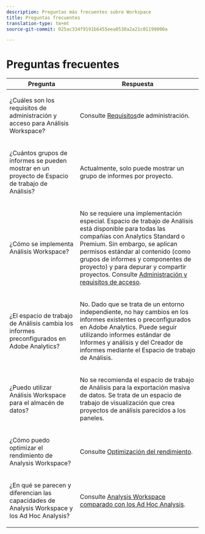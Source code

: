 ```yaml
---
description: Preguntas más frecuentes sobre Workspace
title: Preguntas frecuentes
translation-type: tm+mt
source-git-commit: 025ac334f9191b6455eea0530a2a21c01199000a

---
```



# Preguntas frecuentes

<table id="table_BC4237EC03FF42579CC736498D6654F9"> 
 <thead> 
  <tr> 
   <th colname="col1" class="entry"> Pregunta </th> 
   <th colname="col2" class="entry"> Respuesta </th> 
  </tr> 
 </thead>
 <tbody> 
  <tr> 
   <td colname="col1"> <p>¿Cuáles son los requisitos de administración y acceso para Análisis Workspace? </p> </td> 
   <td colname="col2"> <p>Consulte <a href="/help/analyze/analysis-workspace/workspace-faq/frequently-asked-questions-analysis-workspace.md"  > Requisitos</a>de administración. </p> </td> 
  </tr> 
  <tr> 
   <td colname="col1"> <p>¿Cuántos grupos de informes se pueden mostrar en un proyecto de Espacio de trabajo de Análisis? </p> </td> 
   <td colname="col2"> <p>Actualmente, solo puede mostrar un grupo de informes por proyecto. </p> </td> 
  </tr> 
  <tr> 
   <td colname="col1"> <p>¿Cómo se implementa Análisis Workspace? </p> </td> 
   <td colname="col2"> <p>No se requiere una implementación especial. Espacio de trabajo de Análisis está disponible para todas las compañías con Analytics Standard o Premium. Sin embargo, se aplican permisos estándar al contenido (como grupos de informes y componentes de proyecto) y para depurar y compartir proyectos. Consulte <a href="/help/analyze/analysis-workspace/workspace-faq/frequently-asked-questions-analysis-workspace.md"  >Administración y requisitos de acceso</a>. </p> </td> 
  </tr> 
  <tr> 
   <td colname="col1"> <p>¿El espacio de trabajo de Análisis cambia los informes preconfigurados en Adobe Analytics? </p> </td> 
   <td colname="col2"> <p>No. Dado que se trata de un entorno independiente, no hay cambios en los informes existentes o preconfigurados en Adobe Analytics. Puede seguir utilizando informes estándar de Informes y análisis y del Creador de informes mediante el Espacio de trabajo de Análisis. </p> </td> 
  </tr> 
  <tr> 
   <td colname="col1"> <p>¿Puedo utilizar Análisis Workspace para el almacén de datos? </p> </td> 
   <td colname="col2"> <p>No se recomienda el espacio de trabajo de Análisis para la exportación masiva de datos. Se trata de un espacio de trabajo de visualización que crea proyectos de análisis parecidos a los paneles. </p> </td> 
  </tr>
  <tr> 
   <td colname="col1"> <p>¿Cómo puedo optimizar el rendimiento de Analysis Workspace? </p> </td> 
   <td colname="col2"> <p>Consulte <a href="/help/analyze/analysis-workspace/workspace-faq/optimizing-performance.md"  >Optimización del rendimiento</a>. </p> </td> 
  </tr> 
  <tr> 
   <td colname="col1"> <p>¿En qué se parecen y diferencian las capacidades de Analysis Workspace y los Ad Hoc Analysis? </p> </td> 
   <td colname="col2"> <p>Consulte <a href="/help/analyze/analysis-workspace/workspace-faq/adhocanalysis-vs-analysisworkspace.md"  >Analysis Workspace comparado con los Ad Hoc Analysis</a>. </p> </td> 
  </tr> 
 </tbody> 
</table>

